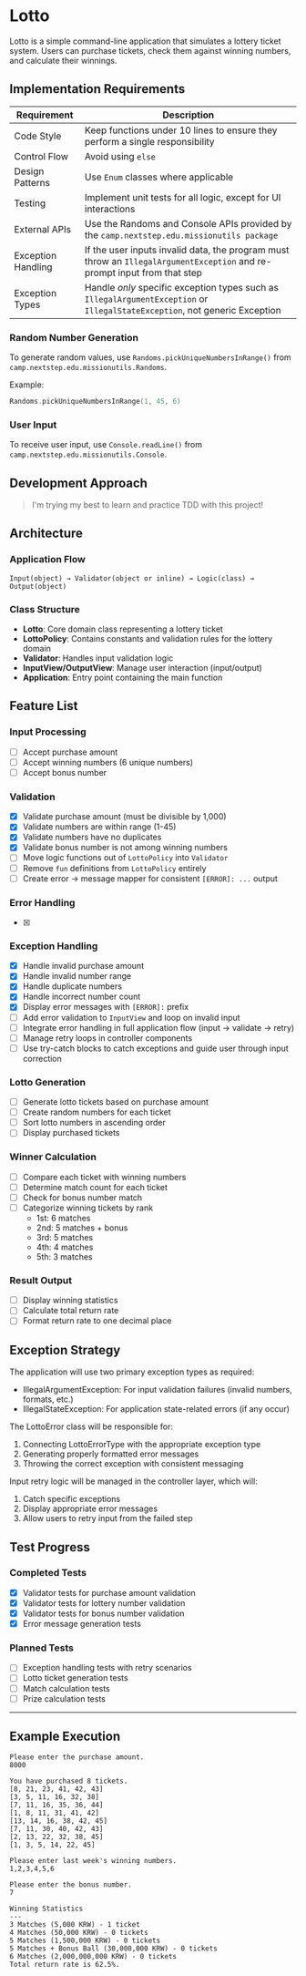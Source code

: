 # Lotto

Lotto is a simple command-line application that simulates a lottery ticket system. Users can purchase tickets, check
them against winning numbers, and calculate their winnings.

## Implementation Requirements

| Requirement        | Description                                                                                                                 |
|--------------------|-----------------------------------------------------------------------------------------------------------------------------|
| Code Style         | Keep functions under 10 lines to ensure they perform a single responsibility                                                |
| Control Flow       | Avoid using `else`                                                                                                          |
| Design Patterns    | Use `Enum` classes where applicable                                                                                         |
| Testing            | Implement unit tests for all logic, except for UI interactions                                                              |
| External APIs      | Use the Randoms and Console APIs provided by the `camp.nextstep.edu.missionutils package`                                   |
| Exception Handling | If the user inputs invalid data, the program must throw an `IllegalArgumentException` and re-prompt input from that step    |
| Exception Types    | Handle *only* specific exception types such as `IllegalArgumentException` or `IllegalStateException`, not generic Exception |

### Random Number Generation

To generate random values, use `Randoms.pickUniqueNumbersInRange()` from `camp.nextstep.edu.missionutils.Randoms`.

Example:

```kotlin
Randoms.pickUniqueNumbersInRange(1, 45, 6)
```

### User Input

To receive user input, use `Console.readLine()` from `camp.nextstep.edu.missionutils.Console`.

## Development Approach

> I'm trying my best to learn and practice TDD with this project!

## Architecture

### Application Flow

```
Input(object) → Validator(object or inline) → Logic(class) → Output(object)
```

### Class Structure

- **Lotto**: Core domain class representing a lottery ticket
- **LottoPolicy**: Contains constants and validation rules for the lottery domain
- **Validator**: Handles input validation logic
- **InputView/OutputView**: Manage user interaction (input/output)
- **Application**: Entry point containing the main function

## Feature List

### Input Processing

- [ ] Accept purchase amount
- [ ] Accept winning numbers (6 unique numbers)
- [ ] Accept bonus number

### Validation

- [x] Validate purchase amount (must be divisible by 1,000)
- [x] Validate numbers are within range (1-45)
- [x] Validate numbers have no duplicates
- [x] Validate bonus number is not among winning numbers
- [ ] Move logic functions out of `LottoPolicy` into `Validator`
- [ ] Remove `fun` definitions from `LottoPolicy` entirely
- [ ] Create error → message mapper for consistent `[ERROR]: ...` output

### Error Handling

- [x]

### Exception Handling

- [x] Handle invalid purchase amount
- [x] Handle invalid number range
- [x] Handle duplicate numbers
- [x] Handle incorrect number count
- [x] Display error messages with `[ERROR]:` prefix
- [ ] Add error validation to `InputView` and loop on invalid input
- [ ] Integrate error handling in full application flow (input → validate → retry)
- [ ] Manage retry loops in controller components
- [ ] Use try-catch blocks to catch exceptions and guide user through input correction

### Lotto Generation

- [ ] Generate lotto tickets based on purchase amount
- [ ] Create random numbers for each ticket
- [ ] Sort lotto numbers in ascending order
- [ ] Display purchased tickets

### Winner Calculation

- [ ] Compare each ticket with winning numbers
- [ ] Determine match count for each ticket
- [ ] Check for bonus number match
- [ ] Categorize winning tickets by rank
    - 1st: 6 matches
    - 2nd: 5 matches + bonus
    - 3rd: 5 matches
    - 4th: 4 matches
    - 5th: 3 matches

### Result Output

- [ ] Display winning statistics
- [ ] Calculate total return rate
- [ ] Format return rate to one decimal place

## Exception Strategy

The application will use two primary exception types as required:

- IllegalArgumentException: For input validation failures (invalid numbers, formats, etc.)
- IllegalStateException: For application state-related errors (if any occur)

The LottoError class will be responsible for:

1. Connecting LottoErrorType with the appropriate exception type
2. Generating properly formatted error messages
3. Throwing the correct exception with consistent messaging

Input retry logic will be managed in the controller layer, which will:

1. Catch specific exceptions
2. Display appropriate error messages
3. Allow users to retry input from the failed step

## Test Progress

### Completed Tests

- [x] Validator tests for purchase amount validation
- [x] Validator tests for lottery number validation
- [x] Validator tests for bonus number validation
- [x] Error message generation tests

### Planned Tests

- [ ] Exception handling tests with retry scenarios
- [ ] Lotto ticket generation tests
- [ ] Match calculation tests
- [ ] Prize calculation tests

---

## Example Execution

```
Please enter the purchase amount.
8000

You have purchased 8 tickets.
[8, 21, 23, 41, 42, 43] 
[3, 5, 11, 16, 32, 38] 
[7, 11, 16, 35, 36, 44] 
[1, 8, 11, 31, 41, 42] 
[13, 14, 16, 38, 42, 45] 
[7, 11, 30, 40, 42, 43] 
[2, 13, 22, 32, 38, 45] 
[1, 3, 5, 14, 22, 45]

Please enter last week's winning numbers.
1,2,3,4,5,6

Please enter the bonus number.
7

Winning Statistics
---
3 Matches (5,000 KRW) - 1 ticket
4 Matches (50,000 KRW) - 0 tickets
5 Matches (1,500,000 KRW) - 0 tickets
5 Matches + Bonus Ball (30,000,000 KRW) - 0 tickets
6 Matches (2,000,000,000 KRW) - 0 tickets
Total return rate is 62.5%.
```